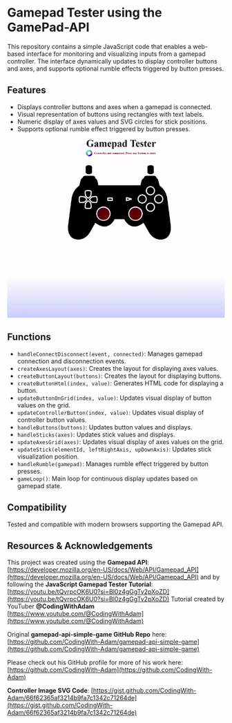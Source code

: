 # Gamepad Tester using the GamePad-API 



This repository contains a simple JavaScript code that enables a web-based interface for monitoring and visualizing inputs from a gamepad controller. The interface dynamically updates to display controller buttons and axes, and supports optional rumble effects triggered by button presses.

## Features

- Displays controller buttons and axes when a gamepad is connected.
- Visual representation of buttons using rectangles with text labels.
- Numeric display of axes values and SVG circles for stick positions.
- Supports optional rumble effect triggered by button presses.


![Web App Demo](WebAppGif.gif)

## Functions

- `handleConnectDisconnect(event, connected)`: Manages gamepad connection and disconnection events.
- `createAxesLayout(axes)`: Creates the layout for displaying axes values.
- `createButtonLayout(buttons)`: Creates the layout for displaying buttons.
- `createButtonHtml(index, value)`: Generates HTML code for displaying a button.
- `updateButtonOnGrid(index, value)`: Updates visual display of button values on the grid.
- `updateControllerButton(index, value)`: Updates visual display of controller button values.
- `handleButtons(buttons)`: Updates button values and displays.
- `handleSticks(axes)`: Updates stick values and displays.
- `updateAxesGrid(axes)`: Updates visual display of axes values on the grid.
- `updateStick(elementId, leftRightAxis, upDownAxis)`: Updates stick visualization position.
- `handleRumble(gamepad)`: Manages rumble effect triggered by button presses.
- `gameLoop()`: Main loop for continuous display updates based on gamepad state.

## Compatibility

Tested and compatible with modern browsers supporting the Gamepad API.

## Resources & Acknowledgements

This project was created using the **Gamepad API**: [https://developer.mozilla.org/en-US/docs/Web/API/Gamepad_API](https://developer.mozilla.org/en-US/docs/Web/API/Gamepad_API) 
and by following the **JavaScript Gamepad Tester Tutorial**: [https://youtu.be/tQyrpcOK6U0?si=Bl0z4gGgTv2pXoZD](https://youtu.be/tQyrpcOK6U0?si=Bl0z4gGgTv2pXoZD) 
Tutorial created by YouTuber **@CodingWithAdam** [https://www.youtube.com/@CodingWithAdam](https://www.youtube.com/@CodingWithAdam)

Original **gamepad-api-simple-game GitHub Repo** here: [https://github.com/CodingWith-Adam/gamepad-api-simple-game](https://github.com/CodingWith-Adam/gamepad-api-simple-game)

Please check out his GitHub profile for more of his work here: [https://github.com/CodingWith-Adam](https://github.com/CodingWith-Adam)  

**Controller Image SVG Code**: [https://gist.github.com/CodingWith-Adam/66f62365af3214b9fa7c1342c71264de](https://gist.github.com/CodingWith-Adam/66f62365af3214b9fa7c1342c71264de)